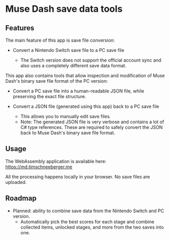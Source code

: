  

# Muse Dash save data tools

## Features

The main feature of this app is save file conversion:

* Convert a Nintendo Switch save file to a PC save file

  * The Switch version does not support the official account sync and also uses a completely different save data format.

This app also contains tools that allow inspection and modification of Muse Dash's binary save file format of the PC version:

* Convert a PC save file into a human-readable JSON file, while preserving the exact file structure.

* Convert a JSON file (generated using this app) back to a PC save file
  * This allows you to manually edit save files.
  * Note: The generated JSON file is very verbose and contains a lot of C# type references. These are required to safely convert the JSON back to Muse Dash's binary save file format.

## Usage

The WebAssembly application is available here: https://md.timschneeberger.me

All the processing happens locally in your browser. No save files are uploaded.

## Roadmap

* Planned: ability to combine save data from the Nintendo Switch and PC version.
  * Automatically pick the best scores for each stage and combine collected items, unlocked stages, and more from the two saves into one.

